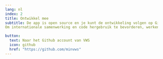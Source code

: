```yaml
---
lang: nl
index: 2
title: Ontwikkel mee
subtitle: De app is open source en je kunt de ontwikkeling volgen op Github. Github is een soort Google docs voor programmeercode en documentatie, waarmee software ontwikkelaars, designers, maar ook content specialisten samen kunnen werken. De nl-covid19-notification-app repositories horen bij de notificatie-app. Op het Github account van het Ministerie van Volksgezondheid, Welzijn en Sport (VWS) vind je tevens een repository voor het Coronavirus Data Dashboard, dat is een ander project. 
Om internationale samenwerking en code hergebruik te bevorderen, werken we op Github alleen in het Engels. 

button:
  text: Naar het Github account van VWS
  icon: github
  href: "https://github.com/minvws"
---
```

